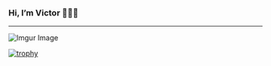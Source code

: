 ### Hi, I’m Victor 👋👋👋
<hr />

![Imgur Image](https://imgur.com/MvCXdAS.jpg)

[![trophy](https://github-profile-trophy.vercel.app/?username=xDes-by&theme=gruvbox)](https://github.com/ryo-ma/github-profile-trophy)

<!---
xDes-by/xDes-by is a ✨ special ✨ repository because its `README.md` (this file) appears on your GitHub profile.
You can click the Preview link to take a look at your changes.
--->
